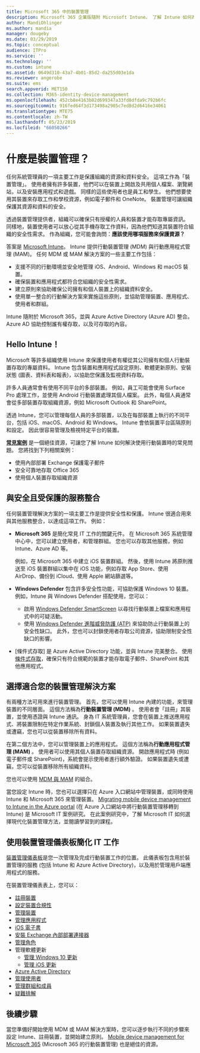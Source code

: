 ```yaml
---
title: Microsoft 365 中的裝置管理
description: Microsoft 365 企業版隨附 Microsoft Intune。 了解 Intune 如何為您的組織提供行動裝置管理與行動應用程式管理。 閱讀常見的案例，並使用 Intune 在您的環境中部署 Microsoft 365。
author: MandiOhlinger
ms.author: mandia
manager: dougeby
ms.date: 03/29/2019
ms.topic: conceptual
audience: ITPro
ms.service: ''
ms.technology: ''
ms.custom: intune
ms.assetid: 0649d310-43a7-4b01-85d2-da255d03e1da
ms.reviewer: angerobe
ms.suite: ems
search.appverid: MET150
ms.collection: M365-identity-device-management
ms.openlocfilehash: 452cb8e4163b82d699347a33fd8dfda9c792b6fc
ms.sourcegitcommit: 916fed64f3d173498a2905c7ed8d2d6416e34061
ms.translationtype: MTE75
ms.contentlocale: zh-TW
ms.lasthandoff: 05/23/2019
ms.locfileid: "66050266"
---
```

# <a name="what-is-device-management"></a>什麼是裝置管理？ 

任何系統管理員的一項主要工作是保護組織的資源和資料安全。 這項工作為「裝置管理」。 使用者擁有許多裝置，他們可以在裝置上開啟及共用個人檔案、瀏覽網站，以及安裝應用程式和遊戲。 同樣的這些使用者也是員工和學生。 他們想要使用其裝置來存取工作和學校資源，例如電子郵件和 OneNote。 裝置管理可讓組織保護其資源和資料的安全。 

透過裝置管理提供者，組織可以確保只有授權的人員和裝置才能存取專屬資訊。 同樣地，裝置使用者可以放心從其手機存取工作資料，因為他們知道其裝置符合組織的安全性需求。 作為組織，您可能會詢問：**應該使用哪項服務來保護資源？**

答案是 [Microsoft Intune](https://docs.microsoft.com/intune/introduction-intune)。 Intune 提供行動裝置管理 (MDM) 與行動應用程式管理 (MAM)。 任何 MDM 或 MAM 解決方案的一些主要工作包括：

- 支援不同的行動環境並安全地管理 iOS、Android、Windows 和 macOS 裝置。
- 確保裝置和應用程式都符合您組織的安全性需求。
- 建立原則來協助確保公司擁有和個人裝置上的組織資料安全。
- 使用單一整合的行動解決方案來實施這些原則，並協助管理裝置、應用程式、使用者和群組。

Intune 隨附於 Microsoft 365，並與 Azure Active Directory (Azure AD) 整合。 Azure AD 協助控制誰有權存取，以及可存取的內容。

## <a name="hello-intune"></a>Hello Intune！
Microsoft 等許多組織使用 Intune 來保護使用者有權從其公司擁有和個人行動裝置存取的專屬資料。 Intune 包含裝置和應用程式設定原則、軟體更新原則、安裝狀態 (圖表、資料表和報表)，以協助您保護及監視資料存取。

許多人員通常會有使用不同平台的多部裝置。 例如，員工可能會使用 Surface Pro 處理工作，並使用 Android 行動裝置處理其個人檔案。 此外，每個人員通常會從多部裝置存取組織資源，例如 Microsoft Outlook 和 SharePoint。

透過 Intune，您可以管理每個人員的多部裝置，以及在每部裝置上執行的不同平台，包括 iOS、macOS、Android 和 Windows。 Intune 會依裝置平台區隔原則和設定。 因此很容易管理及檢視特定平台的裝置。

**[常見案例](https://docs.microsoft.com/intune/common-scenarios)** 是一個絕佳資源，可讓您了解 Intune 如何解決使用行動裝置時的常見問題。 您將找到下列相關案例：  
- 使用內部部署 Exchange 保護電子郵件
- 安全可靠地存取 Office 365
- 使用個人裝置存取組織資源

## <a name="integration-with-secure-and-protect-services"></a>與安全且受保護的服務整合
任何裝置管理解決方案的一項主要工作是提供安全性和保護。 Intune 很適合用來與其他服務整合，以達成這項工作。 例如：

- **Microsoft 365** 是簡化常見 IT 工作的關鍵元件。 在 Microsoft 365 系統管理中心中，您可以建立使用者，和管理群組。 您也可以存取其他服務，例如 Intune、Azure AD 等。 

  例如，在 Microsoft 365 中建立 iOS 裝置群組。 然後，使用 Intune 將原則推送至 iOS 裝置群組以集中在 iOS 功能，例如存取 App Store、使用 AirDrop、備份到 iCloud、使用 Apple 網站篩選等。

- **Windows Defender** 包含許多安全性功能，可協助保護 Windows 10 裝置。 例如，Intune 與 Windows Defender 搭配使用，您可以： 

    - 啟用 [Windows Defender SmartScreen](https://docs.microsoft.com/intune/endpoint-protection-windows-10) 以尋找行動裝置上檔案和應用程式中的可疑活動。 
    - 使用 [Windows Defender 進階威脅防護 (ATP)](https://docs.microsoft.com/intune/advanced-threat-protection) 來協助防止行動裝置上的安全性缺口。 此外，您也可以封鎖使用者存取公司資源，協助限制安全性缺口的影響。

- [條件式存取] 是 Azure Active Directory 功能，並與 Intune 完美整合。 使用[條件式存取](https://docs.microsoft.com/intune/conditional-access)，確保只有符合規範的裝置才能存取電子郵件、SharePoint 和其他應用程式。 

## <a name="choose-the-device-management-solution-thats-right-for-you"></a>選擇適合您的裝置管理解決方案

有兩種方法可用來進行裝置管理。 首先，您可以使用 Intune 內建的功能，來管理裝置的不同層面。 這個方法稱為**行動裝置管理 (MDM)** 。 使用者會「註冊」其裝置，並使用憑證與 Intune 通訊。 身為 IT 系統管理員，您會在裝置上推送應用程式、將裝置限制在特定作業系統、封鎖個人裝置及執行其他工作。 如果裝置遺失或遭竊，您也可以從裝置移除所有資料。 

在第二個方法中，您可以管理裝置上的應用程式。 這個方法稱為**行動應用程式管理 (MAM)** 。 使用者可以使用其個人裝置存取組織資源。 開啟應用程式時 (例如電子郵件或 SharePoint)，系統會提示使用者進行額外驗證。 如果裝置遺失或遭竊，您可以從裝置移除所有組織資料。 

您也可以使用 [MDM 與 MAM](https://docs.microsoft.com/intune/byod-technology-decisions) 的組合。

當您設定 Intune 時，您也可以選擇只在 Azure 入口網站中管理裝置，或同時使用 Intune 和 Microsoft 365 來管理裝置。 [Migrating mobile device management to Intune in the Azure portal](https://www.microsoft.com/itshowcase/Article/Content/1042/Migrating-mobile-device-management-to-Intune-in-the-Azure-portal) (在 Azure 入口網站中將行動裝置管理移轉到 Intune) 是 Microsoft IT 案例研究。 在此案例研究中，了解 Microsoft IT 如何選擇現代化裝置管理方法，並閱讀學習到的課程。

## <a name="simplify-it-tasks-using-the-device-management-dashboard"></a>使用裝置管理儀表板簡化 IT 工作

[裝置管理儀表板](https://devicemanagement.portal.azure.com/)是您一次管理及完成行動裝置工作的位置。 此儀表板包含用於裝置管理的服務 (包括 Intune 和 Azure Active Directory)，以及用於管理用戶端應用程式的服務。 

在裝置管理儀表表上，您可以：

- [註冊裝置](https://docs.microsoft.com/intune/device-enrollment)
- [設定裝置合規性](https://docs.microsoft.com/intune/device-compliance-get-started)
- [管理裝置](https://docs.microsoft.com/intune/device-management)
- [管理應用程式](https://docs.microsoft.com/intune/app-management)  
- [iOS 電子書](https://docs.microsoft.com/intune/vpp-ebooks-ios)  
- [安裝 Exchange 內部部署連接器](https://docs.microsoft.com/intune/exchange-connector-install)  
- [管理角色](https://docs.microsoft.com/intune/role-based-access-control)  
- 管理軟體更新
  - [管理 Windows 10 更新](https://docs.microsoft.com/intune/windows-update-for-business-configure)  
  - [管理 iOS 更新](https://docs.microsoft.com/intune/software-updates-ios)  
- [Azure Active Directory](https://docs.microsoft.com/azure/active-directory)  
- [管理使用者](https://docs.microsoft.com/azure/active-directory/fundamentals/add-users-azure-active-directory)
- [管理群組和成員](https://docs.microsoft.com/azure/active-directory/fundamentals/active-directory-manage-groups)
- [疑難排解](https://docs.microsoft.com/intune/help-desk-operators)

## <a name="next-step"></a>後續步驟
當您準備好開始使用 MDM 或 MAM 解決方案時，您可以逐步執行不同的步驟來設定 Intune、註冊裝置，並開始建立原則。 [Mobile device management for Microsoft 365](https://docs.microsoft.com/microsoft-365/enterprise/mobility-infrastructure) (Microsoft 365 的行動裝置管理) 也是絕佳的資源。
